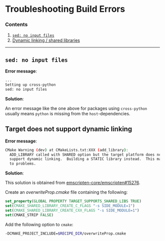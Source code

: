 # Troubleshooting Build Errors

### Contents

1. [`sed: no input files`](#sed-no-input-files)
1. [Dynamic linking / shared libraries](#target-does-not-support-dynamic-linking)

---

## `sed: no input files`

**Error message**:
```bash
...
Setting up cross-python
sed: no input files

```


**Solution**:

An error message like the one above for packages using `cross-python` usually means
`python` is missing from the `host`-dependencies.

## Target does not support dynamic linking

**Error message**:
```bash
CMake Warning (dev) at CMakeLists.txt:XXX (add_library):
  ADD_LIBRARY called with SHARED option but the target platform does not
  support dynamic linking.  Building a STATIC library instead.  This may lead
  to problems.
```

**Solution**:

This solution is obtained from [emscripten-core/emscripten#15276](https://github.com/emscripten-core/emscripten/issues/15276#issuecomment-1039349267).

Create an *overwriteProp.cmake* file containing the following:
```cmake
set_property(GLOBAL PROPERTY TARGET_SUPPORTS_SHARED_LIBS TRUE)
set(CMAKE_SHARED_LIBRARY_CREATE_C_FLAGS "-s SIDE_MODULE=1")
set(CMAKE_SHARED_LIBRARY_CREATE_CXX_FLAGS "-s SIDE_MODULE=1")
set(CMAKE_STRIP FALSE)
```

Add the following option to `cmake`:
```bash
-DCMAKE_PROJECT_INCLUDE=$RECIPE_DIR/overwriteProp.cmake
```

